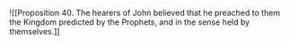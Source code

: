 ![[Proposition 40. The hearers of John believed that he preached to them the Kingdom predicted by the Prophets, and in the sense held by themselves.]]